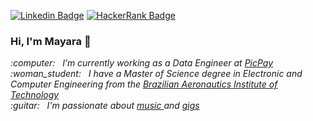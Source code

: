 [![Linkedin Badge](https://img.shields.io/badge/-mayaramorais-blue?style=flat-square&logo=Linkedin&logoColor=white&link=https://www.linkedin.com/in/mayara-morais-59250665/)](https://www.linkedin.com/in/mayara-morais-59250665/)
[![HackerRank Badge](https://img.shields.io/badge/-mayaramorais-green?style=flat-square&logo=Hackerrank&logoColor=white&link=https://www.hackerrank.com/mayaramorais/)](https://www.hackerrank.com/mayaramorais/)


### Hi, I'm Mayara 👋

<p><em>
       :computer:&nbsp;&nbsp;&nbsp;I’m currently working as a Data Engineer at <a href="https://picpay.com/site"> PicPay </a> <br/>
       :woman_student:&nbsp;&nbsp;&nbsp;I have a Master of Science degree in Electronic and Computer Engineering from the <a href="http://www.ita.br/"> Brazilian Aeronautics Institute of Technology </a> <br/>
       :guitar:&nbsp;&nbsp;&nbsp;I'm passionate about <a href="https://www.last.fm/user/mayaravaleria"> music </a> and <a href="https://www.setlist.fm/user/mayaramorais"> gigs </a>
<em/><p/>

